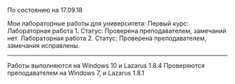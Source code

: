 По состоянию на 17.09.18

Мои лабораторные работы для университета:
Первый курс:
Лабораторная работа 1. Статус: Проверена преподавателем, замечаний нет.
Лабораторная работа 2. Статус: Проверена преподавателем, замечания исправлены.
______________________

Работы выполняются на Windows 10 и Lazarus 1.8.4
Проверяются преподавателем на Windows 7, и Lazarus 1.8.1  